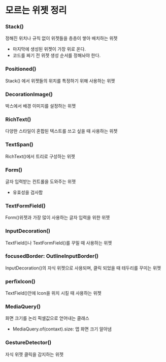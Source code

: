 # 모르는 위젯 정리

### Stack()

정해진 위치나 규칙 없이 위젯들을 층층이 쌓아 배치하는 위젯

- 마지막에 생성된 위젯이 가장 위로 온다.
- 코드를 짜기 전 위젯 생성 순서를 정해놔야 한다.

### Positioned()

Stack() 에서 위젯들의 위치를 특정하기 위해 사용하는 위젯

### DecorationImage()

박스에서 배경 이미지를 설정하는 위젯

### RichText()

다양한 스타일이 혼합된 텍스트를 쓰고 싶을 때 사용하는 위젯

### TextSpan()

RichText()에서 트리로 구성하는 위젯

### Form()

글자 입력받는 컨트롤을 도와주는 위젯

- 유효성을 검사함

### TextFormField()

Form()위젯과 가장 많이 사용하는 글자 입력을 위한 위젯

### InputDecoration()

TextField()나 TextFormField()를 꾸밀 때 사용하는 위젯

### focusedBorder: OutlineInputBorder()

InputDecoration()의 자식 위젯으로 사용되며, 클릭 되었을 때 테두리를 꾸미는 위젯

### perfixIcon()

TextField()안에 Icon을 위치 시킬 때 사용하는 위젯

### MediaQuery()

화면 크기를 논리 픽셀값으로 얻어내는 클래스

- MediaQuery.of(contaxt).size: 앱 화면 크기 알아냄

### GestureDetector()

자식 위젯 클릭을 감지하는 위젯
